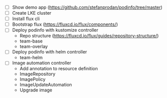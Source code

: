 - [ ] Show demo app (https://github.com/stefanprodan/podinfo/tree/master)
- [ ] Create LKE cluster
- [ ] Install flux cli
- [ ] Bootstrap flux (https://fluxcd.io/flux/components/)
- [ ] Deploy podinfo with kustomize controller
  - Repo structure (https://fluxcd.io/flux/guides/repository-structure/)
  - team-base
  - team-overlay
- [ ] Deploy podinfo with helm controller
  - team-helm
- [ ] Image automation controller
  - Add annotation to resource definition
  - ImageRepository
  - ImagePolicy
  - ImageUpdateAutomation
  - Upgrade image

